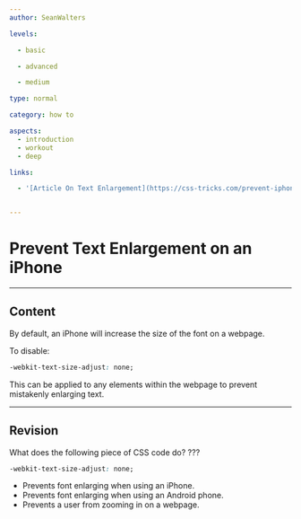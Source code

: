 ```yaml
---
author: SeanWalters

levels:

  - basic

  - advanced

  - medium

type: normal

category: how to

aspects:
  - introduction
  - workout
  - deep

links:

  - '[Article On Text Enlargement](https://css-tricks.com/prevent-iphone-text-enlargement/){article}'


---
```


# Prevent Text Enlargement on an iPhone

---
## Content

By default, an iPhone will increase the size of the font on a webpage.

To disable:

```css
-webkit-text-size-adjust: none;
```
This can be applied to any elements within the webpage to prevent mistakenly enlarging text.

---
## Revision

What does the following piece of CSS code do? ???
```css
-webkit-text-size-adjust: none;
```

* Prevents font enlarging when using an iPhone.
* Prevents font enlarging when using an Android phone.
* Prevents a user from zooming in on a webpage.

